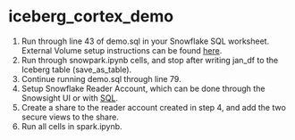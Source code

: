 # iceberg_cortex_demo

1. Run through line 43 of demo.sql in your Snowflake SQL worksheet. External Volume setup instructions can be found [here](https://docs.snowflake.com/en/user-guide/tables-iceberg-configure-external-volume#configure-an-external-volume-for-amazon-s3).
2. Run through snowpark.ipynb cells, and stop after writing jan_df to the Iceberg table (save_as_table).
3. Continue running demo.sql through line 79.
4. Setup Snowflake Reader Account, which can be done through the Snowsight UI or with [SQL](https://docs.snowflake.com/en/user-guide/data-sharing-reader-create#ddl-for-reader-accounts).
5. Create a share to the reader account created in step 4, and add the two secure views to the share.
6. Run all cells in spark.ipynb.
